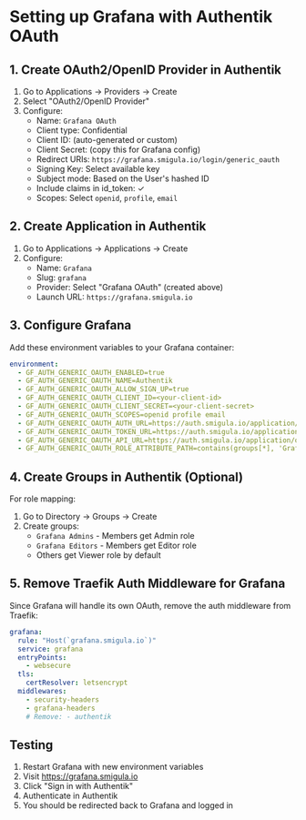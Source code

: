 # Setting up Grafana with Authentik OAuth

## 1. Create OAuth2/OpenID Provider in Authentik

1. Go to Applications → Providers → Create
2. Select "OAuth2/OpenID Provider"
3. Configure:
   - Name: `Grafana OAuth`
   - Client type: Confidential
   - Client ID: (auto-generated or custom)
   - Client Secret: (copy this for Grafana config)
   - Redirect URIs: `https://grafana.smigula.io/login/generic_oauth`
   - Signing Key: Select available key
   - Subject mode: Based on the User's hashed ID
   - Include claims in id_token: ✓
   - Scopes: Select `openid`, `profile`, `email`

## 2. Create Application in Authentik

1. Go to Applications → Applications → Create
2. Configure:
   - Name: `Grafana`
   - Slug: `grafana`
   - Provider: Select "Grafana OAuth" (created above)
   - Launch URL: `https://grafana.smigula.io`

## 3. Configure Grafana

Add these environment variables to your Grafana container:

```yaml
environment:
  - GF_AUTH_GENERIC_OAUTH_ENABLED=true
  - GF_AUTH_GENERIC_OAUTH_NAME=Authentik
  - GF_AUTH_GENERIC_OAUTH_ALLOW_SIGN_UP=true
  - GF_AUTH_GENERIC_OAUTH_CLIENT_ID=<your-client-id>
  - GF_AUTH_GENERIC_OAUTH_CLIENT_SECRET=<your-client-secret>
  - GF_AUTH_GENERIC_OAUTH_SCOPES=openid profile email
  - GF_AUTH_GENERIC_OAUTH_AUTH_URL=https://auth.smigula.io/application/o/authorize/
  - GF_AUTH_GENERIC_OAUTH_TOKEN_URL=https://auth.smigula.io/application/o/token/
  - GF_AUTH_GENERIC_OAUTH_API_URL=https://auth.smigula.io/application/o/userinfo/
  - GF_AUTH_GENERIC_OAUTH_ROLE_ATTRIBUTE_PATH=contains(groups[*], 'Grafana Admins') && 'Admin' || contains(groups[*], 'Grafana Editors') && 'Editor' || 'Viewer'
```

## 4. Create Groups in Authentik (Optional)

For role mapping:
1. Go to Directory → Groups → Create
2. Create groups:
   - `Grafana Admins` - Members get Admin role
   - `Grafana Editors` - Members get Editor role
   - Others get Viewer role by default

## 5. Remove Traefik Auth Middleware for Grafana

Since Grafana will handle its own OAuth, remove the auth middleware from Traefik:

```yaml
grafana:
  rule: "Host(`grafana.smigula.io`)"
  service: grafana
  entryPoints:
    - websecure
  tls:
    certResolver: letsencrypt
  middlewares:
    - security-headers
    - grafana-headers
    # Remove: - authentik
```

## Testing

1. Restart Grafana with new environment variables
2. Visit https://grafana.smigula.io
3. Click "Sign in with Authentik"
4. Authenticate in Authentik
5. You should be redirected back to Grafana and logged in